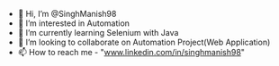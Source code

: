- 👋 Hi, I’m @SinghManish98
- 👀 I’m interested in Automation 
- 🌱 I’m currently learning Selenium with Java
- 💞️ I’m looking to collaborate on Automation Project(Web Application)
- 📫 How to reach me - "www.linkedin.com/in/singhmanish98"

<!---
SinghManish98/SinghManish98 is a ✨ special ✨ repository because its `README.md` (this file) appears on your GitHub profile.
You can click the Preview link to take a look at your changes.
--->
